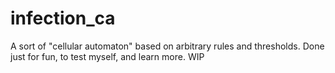 # infection_ca
A sort of "cellular automaton" based on arbitrary rules and thresholds. Done just for fun, to test myself, and learn more. WIP
